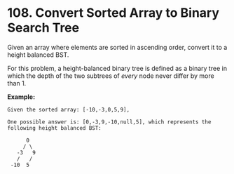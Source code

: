 # 108. Convert Sorted Array to Binary Search Tree

Given an array where elements are sorted in ascending order, convert it to a
height balanced BST.

For this problem, a height-balanced binary tree is defined as a binary tree in
which the depth of the two subtrees of _every_ node never differ by more than 1.

__Example:__

```
Given the sorted array: [-10,-3,0,5,9],

One possible answer is: [0,-3,9,-10,null,5], which represents the following height balanced BST:

      0
     / \
   -3   9
   /   /
 -10  5
```
